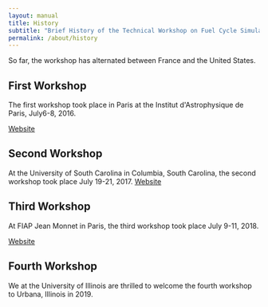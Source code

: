 ```yaml
---
layout: manual
title: History
subtitle: "Brief History of the Technical Workshop on Fuel Cycle Simulation"
permalink: /about/history
---
```



So far, the workshop has alternated between France and the United States.

## First Workshop
The first workshop took place in Paris at the Institut d'Astrophysique de Paris, July6-8, 2016.

[Website](https://lpsc-indico.in2p3.fr/Indico/event/1357/other-view?view=standard)

## Second Workshop
At the University of South Carolina in Columbia, South Carolina, the second
workshop took place  July 19-21, 2017.
[Website](https://indico.in2p3.fr/event/16854/)

## Third Workshop
At FIAP Jean Monnet in Paris, 
the third workshop took place July 9-11, 2018.

[Website](https://indico.in2p3.fr/event/16854/)

## Fourth Workshop

We at the University of Illinois are thrilled to welcome the fourth workshop to 
Urbana, Illinois in 2019. 
